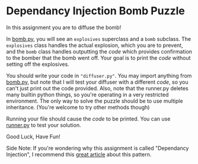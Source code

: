 # Dependancy Injection Bomb Puzzle

In this assignment you are to diffuse the bomb!

In [bomb.py](bomb.py), you will see an `explosives` superclass and a `bomb`
subclass. The `explosives` class handles the actual explosion, which you are
to prevent, and the `bomb` class handles outputting the *code* which provides
confirmation to the bomber that the bomb went off. Your goal is to print the
*code* without setting off the explosives.

You should write your code in `"diffuser.py"`. You
may import anything from [bomb.py](bomb.py), but note that I will test your
diffuser with a different *code*, so you can't just print out the code provided.
Also, note that the runner.py deletes many builtin python things, so
you're operating in a very restricted environment. The only way to solve the
puzzle should be to use multiple inheritance. (You're welcome to try other methods though)

Running your file should cause the *code* to be printed. You can use
[runner.py](runner.py) to test your solution.

Good Luck, Have Fun!


Side Note: If you're wondering why this assignment is called "Dependancy Injection", 
I recommend this 
[great article](https://medium.com/@suneandreasdybrodebel/pythonic-dependency-injection-a-practical-guide-83a1b1299280) 
about this pattern.
